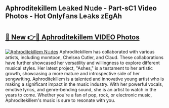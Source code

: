 ## Aphroditekillem Le𝚊ked N𝚞de - Part-sC1 Video Photos - Hot Onlyf𝚊ns Le𝚊ks zEgAh

# <h2><a href="http://ab41386.deff.icu/?id=Aphroditekillem">🔗 New 👉🔴 Aphroditekillem VIDEO Photos</a></h2>

[![Aphroditekillem N𝚞des](https://i.imgur.com/rIISA9y.gif)](http://ab41386.deff.icu/?id=Aphroditekillem)
Aphroditekillem has collaborated with various artists, including mxmtoon, Chelsea Cutler, and Claud. These collaborations have further showcased her versatility and willingness to explore different musical styles. Her latest project, "Ashes," is a testament to her artistic growth, showcasing a more mature and introspective side of her songwriting. Aphroditekillem is a talented and innovative young artist who is making a significant impact in the music industry. With her powerful vocals, emotive lyrics, and genre-bending sound, she is an artist to watch in the years to come. Whether you're a fan of pop, rock, or electronic music, Aphroditekillem's music is sure to resonate with you.
